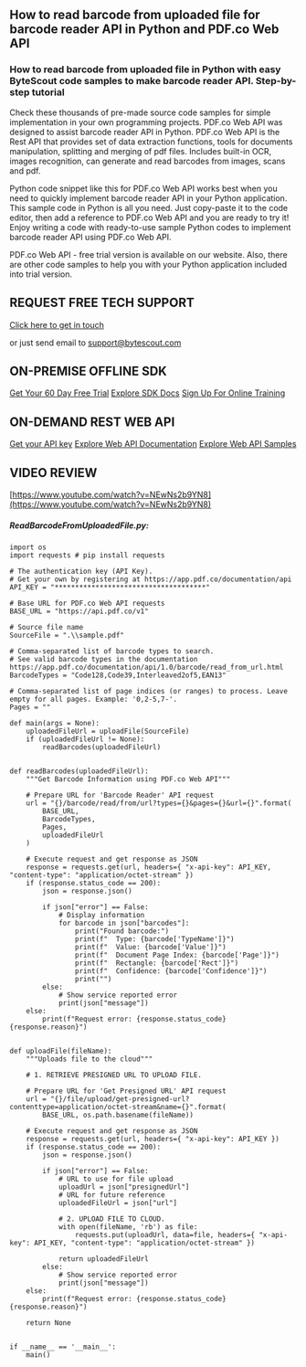 ## How to read barcode from uploaded file for barcode reader API in Python and PDF.co Web API

### How to read barcode from uploaded file in Python with easy ByteScout code samples to make barcode reader API. Step-by-step tutorial

Check these thousands of pre-made source code samples for simple implementation in your own programming projects. PDF.co Web API was designed to assist barcode reader API in Python. PDF.co Web API is the Rest API that provides set of data extraction functions, tools for documents manipulation, splitting and merging of pdf files. Includes built-in OCR, images recognition, can generate and read barcodes from images, scans and pdf.

Python code snippet like this for PDF.co Web API works best when you need to quickly implement barcode reader API in your Python application.  This sample code in Python is all you need. Just copy-paste it to the code editor, then add a reference to PDF.co Web API and you are ready to try it! Enjoy writing a code with ready-to-use sample Python codes to implement barcode reader API using PDF.co Web API.

PDF.co Web API - free trial version is available on our website. Also, there are other code samples to help you with your Python application included into trial version.

## REQUEST FREE TECH SUPPORT

[Click here to get in touch](https://bytescout.zendesk.com/hc/en-us/requests/new?subject=PDF.co%20Web%20API%20Question)

or just send email to [support@bytescout.com](mailto:support@bytescout.com?subject=PDF.co%20Web%20API%20Question) 

## ON-PREMISE OFFLINE SDK 

[Get Your 60 Day Free Trial](https://bytescout.com/download/web-installer?utm_source=github-readme)
[Explore SDK Docs](https://bytescout.com/documentation/index.html?utm_source=github-readme)
[Sign Up For Online Training](https://academy.bytescout.com/)


## ON-DEMAND REST WEB API

[Get your API key](https://pdf.co/documentation/api?utm_source=github-readme)
[Explore Web API Documentation](https://pdf.co/documentation/api?utm_source=github-readme)
[Explore Web API Samples](https://github.com/bytescout/ByteScout-SDK-SourceCode/tree/master/PDF.co%20Web%20API)

## VIDEO REVIEW

[https://www.youtube.com/watch?v=NEwNs2b9YN8](https://www.youtube.com/watch?v=NEwNs2b9YN8)




<!-- code block begin -->

##### **ReadBarcodeFromUploadedFile.py:**
    
```
import os
import requests # pip install requests

# The authentication key (API Key).
# Get your own by registering at https://app.pdf.co/documentation/api
API_KEY = "*************************************"

# Base URL for PDF.co Web API requests
BASE_URL = "https://api.pdf.co/v1"

# Source file name
SourceFile = ".\\sample.pdf"

# Comma-separated list of barcode types to search.
# See valid barcode types in the documentation https://app.pdf.co/documentation/api/1.0/barcode/read_from_url.html
BarcodeTypes = "Code128,Code39,Interleaved2of5,EAN13"

# Comma-separated list of page indices (or ranges) to process. Leave empty for all pages. Example: '0,2-5,7-'.
Pages = ""

def main(args = None):
    uploadedFileUrl = uploadFile(SourceFile)
    if (uploadedFileUrl != None):
        readBarcodes(uploadedFileUrl)


def readBarcodes(uploadedFileUrl):
    """Get Barcode Information using PDF.co Web API"""

    # Prepare URL for 'Barcode Reader' API request
    url = "{}/barcode/read/from/url?types={}&pages={}&url={}".format(
        BASE_URL,
        BarcodeTypes,
        Pages,
        uploadedFileUrl
    )

    # Execute request and get response as JSON
    response = requests.get(url, headers={ "x-api-key": API_KEY, "content-type": "application/octet-stream" })
    if (response.status_code == 200):
        json = response.json()

        if json["error"] == False:
            # Display information
            for barcode in json["barcodes"]:
                print("Found barcode:")
                print(f"  Type: {barcode['TypeName']}")
                print(f"  Value: {barcode['Value']}")
                print(f"  Document Page Index: {barcode['Page']}")
                print(f"  Rectangle: {barcode['Rect']}")
                print(f"  Confidence: {barcode['Confidence']}")
                print("")
        else:
            # Show service reported error
            print(json["message"])
    else:
        print(f"Request error: {response.status_code} {response.reason}")


def uploadFile(fileName):
    """Uploads file to the cloud"""
    
    # 1. RETRIEVE PRESIGNED URL TO UPLOAD FILE.

    # Prepare URL for 'Get Presigned URL' API request
    url = "{}/file/upload/get-presigned-url?contenttype=application/octet-stream&name={}".format(
        BASE_URL, os.path.basename(fileName))
    
    # Execute request and get response as JSON
    response = requests.get(url, headers={ "x-api-key": API_KEY })
    if (response.status_code == 200):
        json = response.json()
        
        if json["error"] == False:
            # URL to use for file upload
            uploadUrl = json["presignedUrl"]
            # URL for future reference
            uploadedFileUrl = json["url"]

            # 2. UPLOAD FILE TO CLOUD.
            with open(fileName, 'rb') as file:
                requests.put(uploadUrl, data=file, headers={ "x-api-key": API_KEY, "content-type": "application/octet-stream" })

            return uploadedFileUrl
        else:
            # Show service reported error
            print(json["message"])    
    else:
        print(f"Request error: {response.status_code} {response.reason}")

    return None


if __name__ == '__main__':
    main()
```

<!-- code block end -->